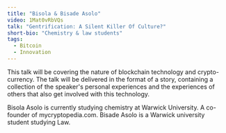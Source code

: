 ```yaml
---
title: "Bisola & Bisade Asolo"
video: 1Mat0vRbVQs
talk: "Gentrification: A Silent Killer Of Culture?"
short-bio: "Chemistry & law students"
tags:
  - Bitcoin
  - Innovation
---
```


This talk will be covering the nature of blockchain technology and
crypto-currency. The talk will be delivered in the format of a story,
containing a collection of the speaker's personal experiences and the
experiences of others that also get involved with this technology.

Bisola Asolo is currently studying chemistry at Warwick University. A
co-founder of mycryptopedia.com. Bisade Asolo is a Warwick university student
studying Law.

